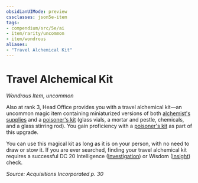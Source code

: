 ```yaml
---
obsidianUIMode: preview
cssclasses: json5e-item
tags:
- compendium/src/5e/ai
- item/rarity/uncommon
- item/wondrous
aliases: 
- "Travel Alchemical Kit"
---
```

# Travel Alchemical Kit
*Wondrous Item, uncommon*  


Also at rank 3, Head Office provides you with a travel alchemical kit—an uncommon magic item containing miniaturized versions of both [alchemist's supplies](/Systems/5e/items/alchemists-supplies.md) and a [poisoner's kit](/Systems/5e/items/poisoners-kit.md) (glass vials, a mortar and pestle, chemicals, and a glass stirring rod). You gain proficiency with a [poisoner's kit](/Systems/5e/items/poisoners-kit.md) as part of this upgrade.

You can use this magical kit as long as it is on your person, with no need to draw or stow it. If you are ever searched, finding your travel alchemical kit requires a successful DC 20 Intelligence ([Investigation](/Systems/5e/rules/skills.md#Investigation)) or Wisdom ([Insight](/Systems/5e/rules/skills.md#Insight)) check.

*Source: Acquisitions Incorporated p. 30*